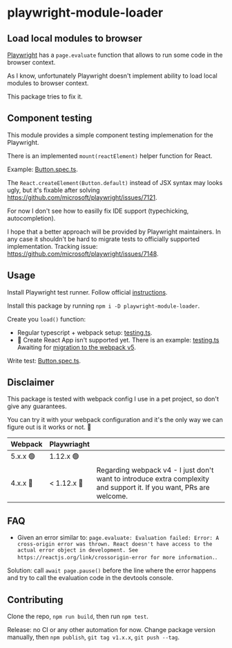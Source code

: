 # playwright-module-loader

## Load local modules to browser

[Playwright](https://github.com/microsoft/playwright) has a `page.evaluate` function that allows to
run some code in the browser context.

As I know, unfortunately Playwright doesn't implement ability to load local modules to browser context.

This package tries to fix it.

## Component testing

This module provides a simple component testing implemenation for the Playwright.

There is an implemented `mount(reactElement)` helper function for React.

Example: [Button.spec.ts](./packages/test-react-ts/src/Button/Button.spec.ts).

The `React.createElement(Button.default)` instead of JSX syntax may looks ugly, but it's fixable after solving https://github.com/microsoft/playwright/issues/7121.

For now I don't see how to easilly fix IDE support (typechicking, autocompletion).

I hope that a better approach will be provided by Playwright maintainers. In any case it shouldn't be hard to migrate tests to officially supported implementation. Tracking issue: https://github.com/microsoft/playwright/issues/7148.

## Usage

Install Playwright test runner. Follow official [instructions](https://playwright.dev/docs/test-intro).

Install this package by running `npm i -D playwright-module-loader`.

Create you `load()` function:

- Regular typescript + webpack setup: [testing.ts](./packages/test-react-ts/src/testing.ts).
- 🔴 Create React App isn't supported yet. There is an example: [testing.ts](./packages/test-cra-ts/src/testing.ts) Awaiting for [migration to the webpack v5](https://github.com/facebook/create-react-app/issues/9994).

Write test: [Button.spec.ts](./packages/test-react-ts/src/Button/Button.spec.ts).

## Disclaimer

This package is tested with webpack config I use in a pet project, so don't give any guarantees.

You can try it with your webpack configuration and it's the only way we can figure out is it works or not. 🙂

| Webpack | Playwriaght |  |
| --- | --- | --- |
| 5.x.x 🟢 | 1.12.x 🟢 | |
| 4.x.x 🔴 | < 1.12.x 🔴 | Regarding webpack v4 - I just don't want to introduce extra complexity and support it. If you want, PRs are welcome. |

## FAQ

- Given an error similar to: `page.evaluate: Evaluation failed: Error: A cross-origin error was thrown. React doesn't have access to the actual error object in development. See https://reactjs.org/link/crossorigin-error for more information.`.
  
Solution: call `await page.pause()` before the line where the error happens and try to call the evaluation code in the devtools console.

## Contributing

Clone the repo, `npm run build`, then run `npm test`.

Release: no CI or any other automation for now. Change package version manually, then `npm publish`, `git tag v1.x.x`, `git push --tag`.

